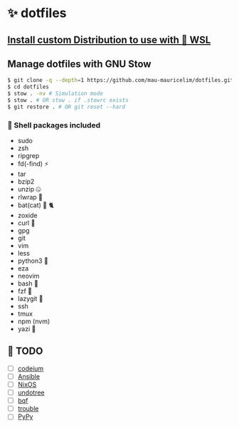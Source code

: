 # ✨ dotfiles

## [Install custom Distribution to use with 🐧 WSL](docs%2Fwsl.md)

## Manage dotfiles with GNU Stow
```bash
$ git clone -q --depth=1 https://github.com/mau-mauricelim/dotfiles.git
$ cd dotfiles
$ stow . -nv # Simulation mode
$ stow . # OR stow . if .stowrc exists
$ git restore . # OR git reset --hard
```

### 🐚 Shell packages included
- sudo
- zsh
- ripgrep
- fd(-find) ⚡
- tar
- bzip2
- unzip 🤐
- rlwrap 🌯
- bat(cat) 🦇 🐈
- zoxide
- curl 🥌
- gpg
- git
- vim
- less
- python3 🐍
- eza
- neovim
- bash 👊
- fzf 🌸
- lazygit 🦥
- ssh
- tmux
- npm (nvm)
- yazi 🦆

## 📝 TODO
- [ ] [codeium](https://github.com/Exafunction/codeium.vim)
- [ ] [Ansible](https://www.ansible.com/)
- [ ] [NixOS](https://nixos.org/)
- [ ] [undotree](https://github.com/mbbill/undotree)
- [ ] [bqf](https://github.com/kevinhwang91/nvim-bqf)
- [ ] [trouble](https://github.com/folke/trouble.nvim)
- [ ] [PyPy](https://pypy.org/)
